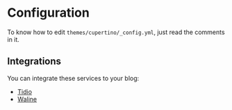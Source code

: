 # Configuration

To know how to edit `themes/cupertino/_config.yml`, just read the comments in it.

## Integrations

You can integrate these services to your blog:

- [Tidio](./integrations/tidio.md)
- [Waline](./integrations/waline.md)
